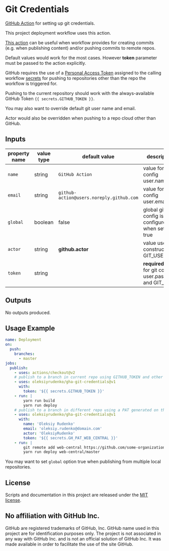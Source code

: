 # Git Credentials

[GitHub Action](https://github.com/features/actions) for setting up
git credentials.

This project deployment workflow uses this action.

[This action](https://github.com/marketplace/actions/configure-git-credentials)
can be useful when workflow provides for creating commits
(e.g. when publishing content) and/or pushing commits to remote repos.

Default values would work for the most cases.
However **token** parameter must be passed to the action explicitly.

GitHub requires the use of
a [Personal Access Token](https://help.github.com/en/articles/creating-a-personal-access-token-for-the-command-line)
assigned to the calling workflow
[secrets](https://help.github.com/en/articles/virtual-environments-for-github-actions#creating-and-using-secrets-encrypted-variables)
for pushing to repositories other than the repo the workflow is triggered for.

Pushing to the current repository should work
with the always-available GitHub Token `{{ secrets.GITHUB_TOKEN }}`.

You may also want to override default git user name and email.

Actor would also be overridden when pushing to a repo cloud other than GitHub.

## Inputs

| property name | value type | default value | description |
| ---           | ---        | ---           | ---         |
| `name`        | string     | `GitHub Action` | value for git config user.name |
| `email`       | string     | `github-action@users.noreply.github.com` | value for git config user.email |
| `global`      | boolean    | false         | global git config is configured when set to true |
| `actor`       | string     | **github.actor** | value used to construct GIT_USER |
| `token`       | string     |               | **required** value for git config user.password and GIT_USER |

## Outputs

No outputs produced.

## Usage Example

```yaml
name: Deployment
on:
  push:
    branches:
      - master
jobs:
  publish:
    - uses: actions/checkout@v2
    # publish to a branch in current repo using GITHUB_TOKEN and other default settings
    - uses: oleksiyrudenko/gha-git-credentials@v1
      with:
        token: '${{ secrets.GITHUB_TOKEN }}'
    - run: |
        yarn run build
        yarn run deploy
    # publish to a branch in different repo using a PAT generated on that other repo
    - uses: oleksiyrudenko/gha-git-credentials@v1
      with:
        name: 'Oleksiy Rudenko'
        email: 'oleksiy.rudenko@domain.com'
        actor: 'OleksiyRudenko'
        token: '${{ secrets.GH_PAT_WEB_CENTRAL }}'
    - run: |
        git remote add web-central https://github.com/some-organization/website.git
        yarn run deploy web-central/master
```

You may want to set `global` option true when publishing from multiple
local repositories.

## License

Scripts and documentation in this project are released under the [MIT license](LICENSE).

## No affiliation with GitHub Inc.

GitHub are registered trademarks of GitHub, Inc.
GitHub name used in this project are for identification purposes only.
The project is not associated in any way with GitHub Inc.
and is not an official solution of GitHub Inc.
It was made available in order to facilitate the use of the site GitHub.
